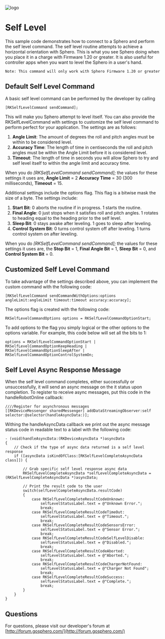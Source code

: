 ![logo](http://update.orbotix.com/developer/sphero-small.png)



# Self Level

This sample code demonstrates how to connect to a Sphero and perform the self level command.  The self level routine attempts to achieve a horizontal orientation with Sphero.  This is what you see Sphero doing when you place it in a charge with Firmware 1.20 or greater.  It is also useful for controller apps when you want to level the Sphero in a user's hand.

	Note: This command will only work with Sphero Firmware 1.20 or greater

## Default Self Level Command

A basic self level command can be performed by the developer by calling 

	[RKSelfLevelCommand sendCommand];
	
This will make you Sphero attempt to level itself.  You can also provide the RKSelfLevelCommand with settings to customize the self level command to perform perfect for your application.  The settings are as follows:

1. **Angle Limit**: The amount of degrees the roll and pitch angles must be within to be considered level.
2. **Accuracy Time**: The length of time in centiseconds the roll and pitch angles must be within the Angle Limit before it is considered level. 
3. **Timeout**: The length of time in seconds you will allow Sphero to try and self level itself to within the angle limit and accuracy time.

When you do *[RKSelfLevelCommand sendCommand];* the values for these settings it uses are, **Angle Limit** = 2 **Accuracy Time** = 30 (300 milliseconds), **Timeout** = 15.

Additional settings include the options flag.  This flag is a bitwise mask the size of a byte.  The settings include:

1. **Start Bit**: 0 aborts the routine if in progress. 1 starts the routine.
2. **Final Angle**: 0 just stops when it satisfies roll and pitch angles. 1 rotates to heading equal to the heading prior to the self level.
3. **Sleep Bit**: 0 stays awake after leveling. 1 goes to sleep after leveling.
4. **Control System Bit**: 0 turns control system off after leveling. 1 turns control system on after leveling.

When you do *[RKSelfLevelCommand sendCommand];* the values for these settings it uses are, the **Stop Bit** = 1, **Final Angle Bit** = 1, **Sleep Bit** = 0, and **Control System Bit** = 0.

## Customized Self Level Command

To take advantage of the settings described above, you can implement the custom command with the following code:

	[RKSelfLevelCommand sendCommandWithOptions:options angleLimit:angleLimit timeout:timeout accuracy:accuracy];
	
The options flag is created with the following code:

	RKSelfLevelCommandOptions options = RKSelfLevelCommandOptionStart;
	
To add options to the flag you simply logical or the other options to the options variable.  For example, this code below will set all the bits to 1:

	options = RKSelfLevelCommandOptionStart | RKSelfLevelCommandOptionKeepHeading |			  RKSelfLevelCommandOptionSleepAfter | RKSelfLevelCommandOptionControlSystemOn;
	
## Self Level Async Response Message

When the self level command completes, either successfully or unsuccessfully, it will send an async message on the it status upon completion.  To register to receive async messages, put this code in the handleRobotOnline callback:

	////Register for asynchronous messages 
    [[RKDeviceMessenger sharedMessenger] addDataStreamingObserver:self selector:@selector(handleAsyncData:)];
   
Withing the handleAsyncData callback we print out the async message status code in readable text to a label with the following code:

	- (void)handleAsyncData:(RKDeviceAsyncData *)asyncData
	{
    	// Check if the type of async data returned is a self level response
    	if ([asyncData isKindOfClass:[RKSelfLevelCompleteAsyncData class]]) {
        
        	// Grab specific self level response async data
        	RKSelfLevelCompleteAsyncData *selfLevelCompleteAsyncData = (RKSelfLevelCompleteAsyncData *)asyncData;
        
        	// Print the result code to the user
        	switch(selfLevelCompleteAsyncData.resultCode)
        	{
            	case RKSelfLevelCompleteResultCodeUnknown:
                	selfLevelStatusLabel.text = @"Unknown Error.";
                	break;
            	case RKSelfLevelCompleteResultCodeTimeOut:
                	selfLevelStatusLabel.text = @"Timeout.";
                	break;
            	case RKSelfLevelCompleteResultCodeSensorsError:
                	selfLevelStatusLabel.text = @"Sensor Error.";
                	break;
            	case RKSelfLevelCompleteResultCodeSelfLevelDisable:
                	selfLevelStatusLabel.text = @"Disabled.";
               		break;
            	case RKSelfLevelCompleteResultCodeAborted:
                	selfLevelStatusLabel.text = @"Aborted.";
                	break;
            	case RKSelfLevelCompleteResultCodeChargerNotFound:
                	selfLevelStatusLabel.text = @"Charger Not Found";
                	break;
            	case RKSelfLevelCompleteResultCodeSuccess:
                	selfLevelStatusLabel.text = @"Complete.";
                	break;
        	}
    	}
	}	

## Questions

For questions, please visit our developer's forum at [http://forum.gosphero.com/](http://forum.gosphero.com/)

	 




